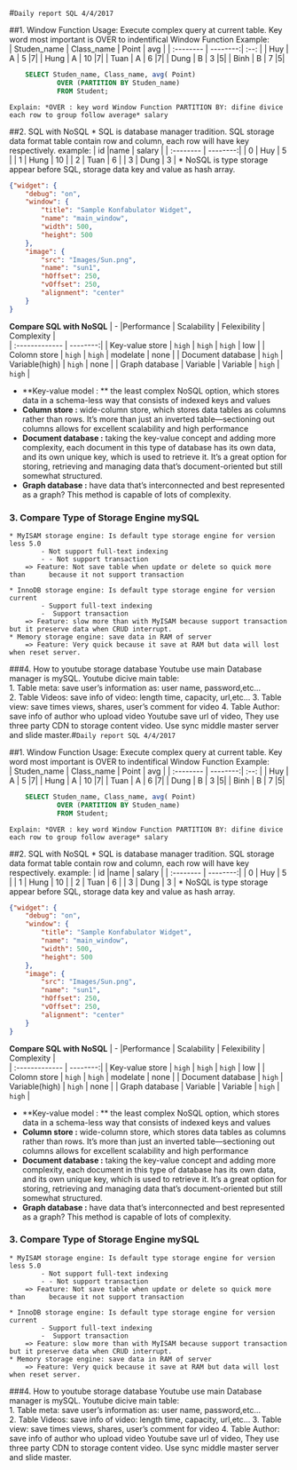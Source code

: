 #`Daily report SQL 4/4/2017`




##1. Window Function
	Usage: Execute complex query at current table.
	Key word most important is OVER to indentifical Window Function
	Example:  
| Studen_name | Class_name | Point  | avg |
| :-------- | --------:| :--: |
| Huy  | A | 5  |7|
| Hung | A | 10 |7|
| Tuan | A | 6  |7|
| Dung | B | 3  |5|
| Binh | B | 7  |5|
``` SQL
	SELECT Studen_name, Class_name, avg( Point) 
			OVER (PARTITION BY Studen_name) 
			FROM Student;
```
	Explain: *OVER : key word Window Function PARTITION BY: difine divice each row to group follow average* salary
##2. SQL with NoSQL
	* SQL is database manager tradition.  SQL storage data format table contain row and column, each row will have key respectively. 
	example: 
| id |name | salary  | 
| :-------- | --------:|
| 0 | Huy | 5  |
| 1 | Hung | 10 |
| 2 | Tuan | 6  |
| 3 | Dung | 3  |
	* NoSQL is type storage appear before SQL, storage data key and value as hash array.
```  json
{"widget": {
    "debug": "on",
    "window": {
        "title": "Sample Konfabulator Widget",
        "name": "main_window",
        "width": 500,
        "height": 500
    },
    "image": { 
        "src": "Images/Sun.png",
        "name": "sun1",
        "hOffset": 250,
        "vOffset": 250,
        "alignment": "center"
    }
}
``` 
**Compare SQL with NoSQL**
| - |Performance | Scalability  | Felexibility | Complexity |  
| :------------- | --------:|
| Key-value store | `high` | `high`  | `high` | low |
| Colomn store | `high` | `high` | modelate | none |
| Document database | `high` | Variable(high)  | `high` | none |
| Graph database | Variable | Variable  | `high` | `high` |
 * **Key-value model : **   the least complex NoSQL option, which stores data in a schema-less way that consists of indexed keys and values
 * **Column store :** wide-column store, which stores data tables as columns rather than rows. It’s more than just an inverted table—sectioning out columns allows for excellent scalability and high performance
 * **Document database :** taking the key-value concept and adding more complexity, each document in this type of database has its own data, and its own unique key, which is used to retrieve it. It’s a great option for storing, retrieving and managing data that’s document-oriented but still somewhat structured.
 * **Graph database :** have data that’s interconnected and best represented as a graph? This method is capable of lots of complexity.


### 3. Compare Type of Storage Engine mySQL
	* MyISAM storage engine: Is default type storage engine for version less 5.0
			- Not support full-text indexing
			- - Not support transaction
		=> Feature: Not save table when update or delete so quick more than 	 because it not support transaction

	* InnoDB storage engine: Is default type storage engine for version current
			- Support full-text indexing
			-  Support transaction
		=> Feature: slow more than with MyISAM because support transaction but it preserve data when CRUD interrupt.
	* Memory storage engine: save data in RAM of server
		=> Feature: Very quick because it save at RAM but data will lost 	when reset server.
###4. How to youtube storage database
	Youtube use main Database manager is mySQL.	
	Youtube dicive main table:		
		1. Table meta: save user’s information as: user name, 				password,etc...		
		2. Table Videos: save info of video: length time, capacity, url,etc…
		3. Table view: save times views, shares, user’s comment for video
		4. Table Author: save info of author who upload video
	Youtube save url of video, They use three party CDN to storage content video. Use sync middle master server and slide master.#`Daily report SQL 4/4/2017`




##1. Window Function
	Usage: Execute complex query at current table.
	Key word most important is OVER to indentifical Window Function
	Example:  
| Studen_name | Class_name | Point  | avg |
| :-------- | --------:| :--: |
| Huy  | A | 5  |7|
| Hung | A | 10 |7|
| Tuan | A | 6  |7|
| Dung | B | 3  |5|
| Binh | B | 7  |5|
``` SQL
	SELECT Studen_name, Class_name, avg( Point) 
			OVER (PARTITION BY Studen_name) 
			FROM Student;
```
	Explain: *OVER : key word Window Function PARTITION BY: difine divice each row to group follow average* salary
##2. SQL with NoSQL
	* SQL is database manager tradition.  SQL storage data format table contain row and column, each row will have key respectively. 
	example: 
| id |name | salary  | 
| :-------- | --------:|
| 0 | Huy | 5  |
| 1 | Hung | 10 |
| 2 | Tuan | 6  |
| 3 | Dung | 3  |
	* NoSQL is type storage appear before SQL, storage data key and value as hash array.
```  json
{"widget": {
    "debug": "on",
    "window": {
        "title": "Sample Konfabulator Widget",
        "name": "main_window",
        "width": 500,
        "height": 500
    },
    "image": { 
        "src": "Images/Sun.png",
        "name": "sun1",
        "hOffset": 250,
        "vOffset": 250,
        "alignment": "center"
    }
}
``` 
**Compare SQL with NoSQL**
| - |Performance | Scalability  | Felexibility | Complexity |  
| :------------- | --------:|
| Key-value store | `high` | `high`  | `high` | low |
| Colomn store | `high` | `high` | modelate | none |
| Document database | `high` | Variable(high)  | `high` | none |
| Graph database | Variable | Variable  | `high` | `high` |
 * **Key-value model : **   the least complex NoSQL option, which stores data in a schema-less way that consists of indexed keys and values
 * **Column store :** wide-column store, which stores data tables as columns rather than rows. It’s more than just an inverted table—sectioning out columns allows for excellent scalability and high performance
 * **Document database :** taking the key-value concept and adding more complexity, each document in this type of database has its own data, and its own unique key, which is used to retrieve it. It’s a great option for storing, retrieving and managing data that’s document-oriented but still somewhat structured.
 * **Graph database :** have data that’s interconnected and best represented as a graph? This method is capable of lots of complexity.


### 3. Compare Type of Storage Engine mySQL
	* MyISAM storage engine: Is default type storage engine for version less 5.0
			- Not support full-text indexing
			- - Not support transaction
		=> Feature: Not save table when update or delete so quick more than 	 because it not support transaction

	* InnoDB storage engine: Is default type storage engine for version current
			- Support full-text indexing
			-  Support transaction
		=> Feature: slow more than with MyISAM because support transaction but it preserve data when CRUD interrupt.
	* Memory storage engine: save data in RAM of server
		=> Feature: Very quick because it save at RAM but data will lost 	when reset server.
###4. How to youtube storage database
	Youtube use main Database manager is mySQL.	
	Youtube dicive main table:		
		1. Table meta: save user’s information as: user name, 				password,etc...		
		2. Table Videos: save info of video: length time, capacity, url,etc…
		3. Table view: save times views, shares, user’s comment for video
		4. Table Author: save info of author who upload video
	Youtube save url of video, They use three party CDN to storage content video. Use sync middle master server and slide master.
